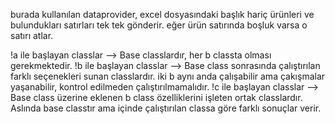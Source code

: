 burada kullanılan dataprovider, excel dosyasındaki başlık hariç ürünleri ve bulundukları satırları
tek tek gönderir. eğer ürün satırında boşluk varsa o satırı atlar.



!a ile başlayan classlar --> Base classlardır, her b classta olması gerekmektedir.
!b ile başlayan classlar --> Base class sonrasında çalıştırılan farklı seçenekleri sunan classlardır.
iki b aynı anda çalışabilir ama çakışmalar yaşanabilir, kontrol edilmeden çalıştırılmamalıdır.
!c ile başlayan classlar --> Base class üzerine eklenen b class özelliklerini işleten ortak classlardır. 
Aslında base classtır ama içinde çalıştırılan classa göre farklı sonuçlar verir.